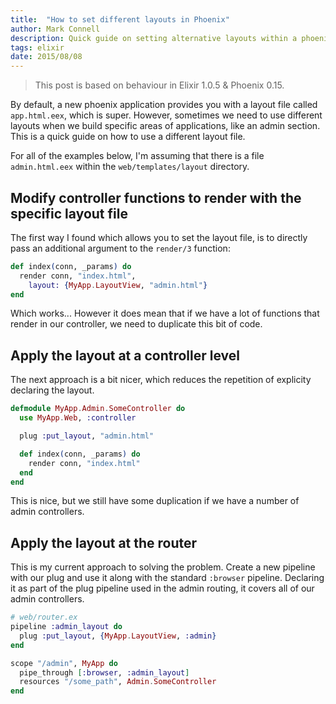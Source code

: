 ```yaml
---
title:  "How to set different layouts in Phoenix"
author: Mark Connell
description: Quick guide on setting alternative layouts within a phoenix web application.
tags: elixir
date: 2015/08/08
---
```


> This post is based on behaviour in Elixir 1.0.5 & Phoenix 0.15.

By default, a new phoenix application provides you with a layout file called `app.html.eex`, which is super.
However, sometimes we need to use different layouts when we build specific areas of applications, like an
admin section. This is a quick guide on how to use a different layout file.

For all of the examples below, I'm assuming that there is a file `admin.html.eex` within the
`web/templates/layout` directory.

## Modify controller functions to render with the specific layout file

The first way I found which allows you to set the layout file, is to directly pass an additional argument
to the `render/3` function:

```elixir
def index(conn, _params) do
  render conn, "index.html",
    layout: {MyApp.LayoutView, "admin.html"}
end
```
Which works... However it does mean that if we have a lot of functions that render in our controller, we
need to duplicate this bit of code.

## Apply the layout at a controller level

The next approach is a bit nicer, which reduces the repetition of explicity declaring the layout.

```elixir
defmodule MyApp.Admin.SomeController do
  use MyApp.Web, :controller

  plug :put_layout, "admin.html"

  def index(conn, _params) do
    render conn, "index.html"
  end
end
```

This is nice, but we still have some duplication if we have a number of admin controllers.

## Apply the layout at the router

This is my current approach to solving the problem. Create a new pipeline with our plug and use it along
with the standard `:browser` pipeline. Declaring it as part of the plug pipeline used in the admin routing,
it covers all of our admin controllers.

```elixir
# web/router.ex
pipeline :admin_layout do
  plug :put_layout, {MyApp.LayoutView, :admin}
end

scope "/admin", MyApp do
  pipe_through [:browser, :admin_layout]
  resources "/some_path", Admin.SomeController
end
```
